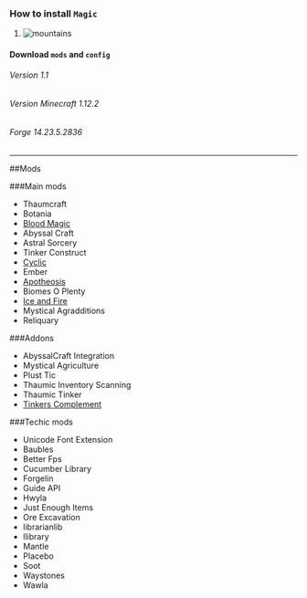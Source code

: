 ### How to install `Magic`
1. ![mountains](https://i.paste.pics/fde727c96d0f1278f8ffbde37b0d863a.png "Пейзаж с горами")
#### Download `mods` and `config`


###### Version 1.1
###### Version Minecraft 1.12.2
###### Forge 14.23.5.2836
<hr>

##Mods

###Main mods
* Thaumcraft
* Botania
* [Blood Magic](https://ftbwiki.org/Blood_Magic)
* Abyssal Craft
* Astral Sorcery
* Tinker Construct
* [Cyclic](https://ftb.gamepedia.com/Cyclic)
* Ember
* [Apotheosis](https://minecraft.curseforge.com/projects/apotheosis)
* Biomes O Plenty
* [Ice and Fire](https://ice-and-fire-mod.fandom.com/wiki/Ice_and_Fire_Mod_Wiki)
* Mystical Agradditions
* Reliquary

###Addons
* AbyssalCraft Integration
* Mystical Agriculture
* Plust Tic
* Thaumic Inventory Scanning
* Thaumic Tinker
* [Tinkers Complement](https://minecraft.curseforge.com/projects/tinkers-complement)

###Techic mods
* Unicode Font Extension
* Baubles
* Better Fps
* Cucumber Library
* Forgelin
* Guide API
* Hwyla
* Just Enough Items
* Ore Excavation
* librarianlib
* llibrary
* Mantle
* Placebo
* Soot
* Waystones
* Wawla